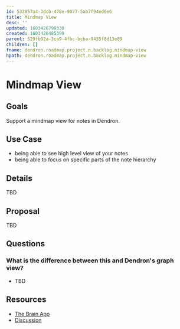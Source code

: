 ```yaml
---
id: 533857a4-3dcb-478e-9877-5ab7f94ed6e6
title: Mindmap View
desc: ''
updated: 1603426799330
created: 1603426485399
parent: 529fb02a-3ca9-4fbc-bcba-9435f8d13e89
children: []
fname: dendron.roadmap.project.n.backlog.mindmap-view
hpath: dendron.roadmap.project.n.backlog.mindmap-view
---
```

# Mindmap View

## Goals

Support a mindmap view for notes in Dendron. 

## Use Case

- being able to see high level view of your notes
- being able to focus on specific parts of the note hierarchy

## Details

TBD

## Proposal

TBD

## Questions

### What is the difference between this and Dendron's graph view?

- TBD

## Resources

- [The Brain App](https://www.thebrain.com/)
- [Discussion](https://discordapp.com/channels/717965437182410783/739186036495876126/766252142549270550)

